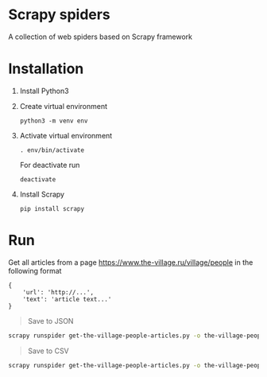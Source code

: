 # Scrapy spiders
A collection of web spiders based on Scrapy framework

# Installation
1. Install Python3

2. Create virtual environment
    ```
    python3 -m venv env
    ```

3. Activate virtual environment
    ```
    . env/bin/activate
    ```
    For deactivate run
    ```
    deactivate
    ```

4. Install Scrapy
    ```
    pip install scrapy
    ```

# Run
Get all articles from a page https://www.the-village.ru/village/people in the following format
```
{
    'url': 'http://...',
    'text': 'article text...'
}
```

> Save to JSON
```sh
scrapy runspider get-the-village-people-articles.py -o the-village-people-articles.json -t json -s FEED_EXPORT_ENCODING='utf-8'
```

> Save to CSV
```sh
scrapy runspider get-the-village-people-articles.py -o the-village-people-articles.csv -t csv -s FEED_EXPORT_ENCODING='utf-8'
```
